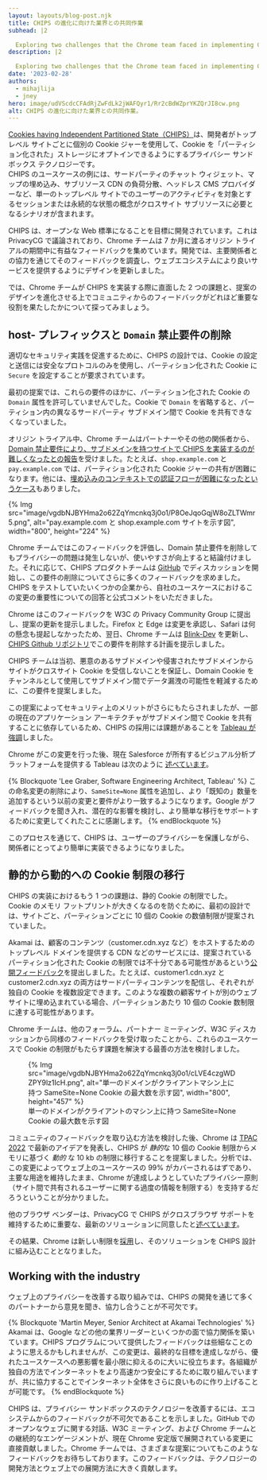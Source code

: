 ```yaml
---
layout: layouts/blog-post.njk
title: CHIPS の進化に向けた業界との共同作業
subhead: |2

  Exploring two challenges that the Chrome team faced in implementing CHIPS and how community feedback played a key role in evolving the proposal design.
description: |2

  Exploring two challenges that the Chrome team faced in implementing CHIPS and how community feedback played a key role in evolving the proposal design.
date: '2023-02-28'
authors:
  - mihajlija
  - jney
hero: image/udVScdcCFAdRjZwFdLk2jWAFQyr1/Rr2cBdWZprYKZQrJI8cw.png
alt: CHIPS の進化に向けた業界との共同作業。
---
```


[Cookies having Independent Partitioned State（CHIPS）](/docs/privacy-sandbox/chips/)は、開発者がトップレベル サイトごとに個別の Cookie ジャーを使用して、Cookie を「パーティション化された」ストレージにオプトインできるようにするプライバシー サンドボックス テクノロジーです。<br> CHIPS のユースケースの例には、サードパーティのチャット ウィジェット、マップの埋め込み、サブリソース CDN の負荷分散、ヘッドレス CMS プロバイダーなど、単一のトップレベル サイトでのユーザーのアクティビティを対象とするセッションまたは永続的な状態の概念がクロスサイト サブリソースに必要となるシナリオが含まれます。

CHIPS は、オープンな Web 標準になることを目標に開発されています。これは PrivacyCG で議論されており、Chrome チームは 7 か月に渡るオリジン トライアルの期間中に有益なフィードバックを集めています。開発では、主要関係者との協力を通じてそのフィードバックを調査し、ウェブエコシステムにより良いサービスを提供するようにデザインを更新しました。

では、Chrome チームが CHIPS を実装する際に直面した 2 つの課題と、提案のデザインを進化させる上でコミュニティからのフィードバックがどれほど重要な役割を果たしたかについて探ってみましょう。

## host- プレフィックスと `Domain` 禁止要件の削除

適切なセキュリティ実践を促進するために、CHIPS の設計では、Cookie の設定と送信には安全なプロトコルのみを使用し、パーティション化された Cookie に `Secure` を設定することが要求されています。

最初の提案では、これらの要件のほかに、パーティション化された Cookie の `Domain` 属性を許可していませんでした。Cookie で `Domain` を省略すると、パーティション内の異なるサードパーティ サブドメイン間で Cookie を共有できなくなっていました。

オリジン トライアル中、Chrome チームはパートナーやその他の関係者から、[Domain 禁止要件により、サブドメインを持つサイトで CHIPS を実装するのが難しくなったとの報告](https://github.com/privacycg/CHIPS/issues/30)を受けました。たとえば、`shop.example.com` と `pay.example.com` では、パーティション化された  Cookie ジャーの共有が困難になります。他には、[埋め込みのコンテキストでの認証フローが困難になったというケース](https://github.com/privacycg/CHIPS/issues/39)もありました。

{% Img src="image/vgdbNJBYHma2o62ZqYmcnkq3j0o1/P8OeJqoGqjW8oZLTWmr5.png", alt="pay.example.com と shop.example.com サイトを示す図", width="800", height="224" %}

Chrome チームではこのフィードバックを評価し、Domain 禁止要件を削除してもプライバシーの問題は発生しないが、使いやすさが向上すると結論付けました。それに応じて、CHIPS プロダクトチームは [GitHub](https://github.com/privacycg/CHIPS/issues/43) でディスカッションを開始し、この要件の削除についてさらに多くのフィードバックを求めました。CHIPS をテストしていたいくつかの企業から、自社のユースケースにおけるこの変更の重要性についての回答と公式コメントをいただきました。

Chrome はこのフィードバックを W3C の Privacy Community Group に提出し、提案の更新を提示しました。Firefox と Edge は変更を承認し、Safari は何の懸念も提起しなかったため、翌日、Chrome チームは [Blink-Dev](https://groups.google.com/a/chromium.org/g/blink-dev/c/kZRtetS8jsY/m/ppK4kDbqAwAJ?utm_medium=email&utm_source=footer) を更新し、[CHIPS Github リポジトリ](https://github.com/privacycg/CHIPS/issues/47)でこの要件を削除する計画を提示しました。

CHIPS チームは当初、悪意のあるサブドメインや侵害されたサブドメインからサイトがクロスサイト Cookie を受信しないことを保証し、Domain Cookie をチャンネルとして使用してサブドメイン間でデータ漏洩の可能性を軽減するために、この要件を提案しました。

この提案によってセキュリティ上のメリットがさらにもたらされましたが、一部の現在のアプリケーション アーキテクチャがサブドメイン間で Cookie を共有することに依存しているため、CHIPS の採用には課題があることを [Tableau が強調](https://github.com/privacycg/CHIPS/issues/30)しました。

Chrome がこの変更を行った後、現在 Salesforce が所有するビジュアル分析プラットフォームを提供する Tableau は次のように [述べています](https://github.com/privacycg/CHIPS/issues/30#issuecomment-1104225686)。

{% Blockquote 'Lee Graber, Software Engineering Architect, Tableau' %} この命名変更の削除により、`SameSite=None` 属性を追加し、より「既知の」数量を追加するという以前の変更と要件がより一致するようになります。Google がフィードバックを聞き入れ、潜在的な影響を検討し、より簡単な移行をサポートするために変更してくれたことに感謝します。 {% endBlockquote %}

このプロセスを通じて、CHIPS は、ユーザーのプライバシーを保護しながら、関係者にとってより簡単に実装できるようになりました。

## 静的から動的への Cookie 制限の移行

CHIPS の実装におけるもう 1 つの課題は、静的 Cookie の制限でした。<br> Cookie のメモリ フットプリントが大きくなるのを防ぐために、最初の設計では、サイトごと、パーティションごとに 10 個の Cookie の数値制限が提案されていました。

Akamai は、顧客のコンテンツ（customer.cdn.xyz など）をホストするためのトップレベル ドメインを提供する CDN などのサービスには、提案されているパーティション化された Cookie の制限では不十分である可能性があるという[公開フィードバック](https://github.com/privacycg/CHIPS/issues/48)を提出しました。たとえば、customer1.cdn.xyz と customer2.cdn.xyz の両方はサードパーティコンテンツを配信し、それぞれが独自の Cookie を複数設定できます。このような複数の顧客サイトが別のウェブサイトに埋め込まれている場合、パーティションあたり 10 個の Cookie 数制限に達する可能性があります。

Chrome チームは、他のフォーラム、パートナー ミーティング、W3C ディスカッションから同様のフィードバックを受け取ったことから、これらのユースケースで Cookie の制限がもたらす課題を解決する最善の方法を検討しました。

<figure>{% Img src="image/vgdbNJBYHma2o62ZqYmcnkq3j0o1/cLVE4czgWDZPY9lz1IcH.png", alt="単一のドメインがクライアントマシン上に持つ SameSite=None Cookie の最大数を示す図", width="800", height="457" %} <figcaption>単一のドメインがクライアントのマシン上に持つ SameSite=None Cookie の最大数を示す図</figcaption></figure>

コミュニティのフィードバックを取り込む方法を検討した後、Chrome は [TPAC 2022](https://drive.google.com/file/d/1wSUfOb7BIjtmsO6TdxyBMmw3RUQqCtGa/view) で最新のアイデアを発表し、CHIPS が *静的*な 10 個の Cookie 制限からメモリに基づく _動的_ な 10 kb の制限に移行することを提案しました。分析では、この変更によってウェブ上のユースケースの 99% がカバーされるはずであり、主要な用途を維持したまま、Chrome が達成しようとしていたプライバシー原則（サイト間で共有されるユーザーに関する過度の情報を制限する）を支持するだろうということが分かりました。

他のブラウザ ベンダーは、PrivacyCG で CHIPS がクロスブラウザ サポートを維持するために重要な、最新のソリューションに同意したと[述べています](https://github.com/privacycg/CHIPS/issues/48#issuecomment-1271611177)。

その結果、Chrome は新しい制限を[採用](https://github.com/chromium/chromium/commit/8be338400e94964708796d2be6afe071233c0f6f)し、そのソリューションを CHIPS 設計に組み込むこととなりました。

## Working with the industry

ウェブ上のプライバシーを改善する取り組みでは、CHIPS の開発を通じて多くのパートナーから意見を聞き、協力し合うことが不可欠です。

{% Blockquote 'Martin Meyer, Senior Architect at Akamai Technologies' %} Akamai は、Google などの他の業界リーダーといくつかの面で協力関係を築いています。CHIPS プログラムについて提供したフィードバックは些細なことのように思えるかもしれませんが、この変更は、最終的な目標を達成しながら、優れたユースケースへの悪影響を最小限に抑えるのに大いに役立ちます。各組織が独自の方法でインターネットをより高速かつ安全にするために取り組んでいますが、共に協力することでインターネット全体をさらに良いものに作り上げることが可能です。 {% endBlockquote %}

CHIPS は、プライバシー サンドボックスのテクノロジーを改善するには、エコシステムからのフィードバックが不可欠であることを示しました。GitHub でのオープンなウェブに関する対話、W3C ミーティング、および Chrome チームとの継続的なエンゲージメントが、現在 Chrome 安定版で展開されている変更に直接貢献しました。Chrome チームでは、さまざまな提案についてもこのようなフィードバックをお待ちしております。このフィードバックは、テクノロジーの開発方法とウェブ上での展開方法に大きく貢献します。
